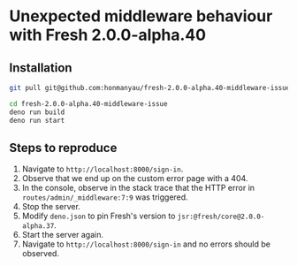 # Unexpected middleware behaviour with Fresh 2.0.0-alpha.40

## Installation

```sh
git pull git@github.com:honmanyau/fresh-2.0.0-alpha.40-middleware-issue.git

cd fresh-2.0.0-alpha.40-middleware-issue
deno run build
deno run start
```

## Steps to reproduce

1. Navigate to `http://localhost:8000/sign-in`.
2. Observe that we end up on the custom error page with a 404.
3. In the console, observe in the stack trace that the HTTP error in `routes/admin/_middleware:7:9` was triggered.
4. Stop the server.
5. Modify `deno.json` to pin Fresh's version to `jsr:@fresh/core@2.0.0-alpha.37`.
6. Start the server again.
7. Navigate to `http://localhost:8000/sign-in` and no errors should be observed.